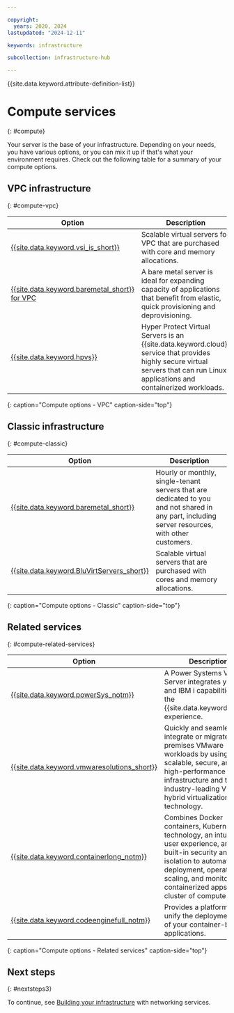 ```yaml
---

copyright:
  years: 2020, 2024
lastupdated: "2024-12-11"

keywords: infrastructure

subcollection: infrastructure-hub

---
```


{{site.data.keyword.attribute-definition-list}}

# Compute services
{: #compute}

Your server is the base of your infrastructure. Depending on your needs, you have various options, or you can mix it up if that's what your environment requires. Check out the following table for a summary of your compute options.

## VPC infrastructure
{: #compute-vpc}

| Option | Description |
|--------|---------------|
| [{{site.data.keyword.vsi_is_short}}](/docs/vpc?topic=vpc-about-advanced-virtual-servers) | Scalable virtual servers for VPC that are purchased with core and memory allocations. |
| [{{site.data.keyword.baremetal_short}} for VPC](/docs/vpc?topic=vpc-about-bare-metal-servers) | A bare metal server is ideal for expanding capacity of applications that benefit from elastic, quick provisioning and deprovisioning.|
| [{{site.data.keyword.hpvs}}](/docs/vpc?topic=vpc-about-se#about-hyper-protect-virtual-servers-for-vpc) | Hyper Protect Virtual Servers is an {{site.data.keyword.cloud}} service that provides highly secure virtual servers that can run Linux applications and containerized workloads. |
{: caption="Compute options - VPC" caption-side="top"}

## Classic infrastructure
{: #compute-classic}

| Option | Description |
|--------|---------------|
| [{{site.data.keyword.baremetal_short}}](/docs/bare-metal?topic=bare-metal-about-bm#about-bm)  | Hourly or monthly, single-tenant servers that are dedicated to you and not shared in any part, including server resources, with other customers. |
| [{{site.data.keyword.BluVirtServers_short}}](/docs/virtual-servers?topic=virtual-servers-getting-started-tutorial) | Scalable virtual servers that are purchased with cores and memory allocations. |
{: caption="Compute options - Classic" caption-side="top"}

## Related services
{: #compute-related-services}

| Option | Description |
|--------|---------------|
| [{{site.data.keyword.powerSys_notm}}](/docs/power-iaas?topic=power-iaas-getting-started) | A Power Systems Virtual Server integrates your AIX and IBM i capabilities into the {{site.data.keyword.cloud}} experience. |
| [{{site.data.keyword.vmwaresolutions_short}}](/docs/vmwaresolutions?topic=vmwaresolutions-getting-started) | Quickly and seamlessly integrate or migrate on-premises VMware workloads by using scalable, secure, and high-performance infrastructure and the industry-leading VMware hybrid virtualization technology. |
| [{{site.data.keyword.containerlong_notm}}](/docs/containers?topic=containers-getting-started) | Combines Docker containers, Kubernetes technology, an intuitive user experience, and built-in security and isolation to automate the deployment, operation, scaling, and monitoring of containerized apps in a cluster of compute hosts. |
| [{{site.data.keyword.codeenginefull_notm}}](/docs/codeengine?topic=codeengine-getting-started) | Provides a platform to unify the deployment of all of your container-based applications. |
{: caption="Compute options - Related services" caption-side="top"}

## Next steps
{: #nextsteps3}

To continue, see [Building your infrastructure](/docs/cloud-infrastructure?topic=cloud-infrastructure-network) with networking services.
